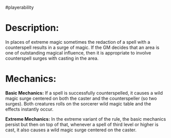 #playerability 
# Description:
In places of extreme magic sometimes the redaction of a spell with a counterspell results in a surge of magic. If the GM decides that an area is one of outstanding magical influence, then it is appropriate to involve counterspell surges with casting in the area.
# Mechanics:
**Basic Mechanics:**
If a spell is successfully counterspelled, it causes a wild magic surge centered on both the caster and the counterspeller (so two surges). Both creatures rolls on the sorcerer wild magic table and the effects instantly occur. 

**Extreme Mechanics:** 
In the extreme variant of the rule, the basic mechanics persist but then on top of that, whenever a spell of third level or higher is cast, it also causes a wild magic surge centered on the caster. 